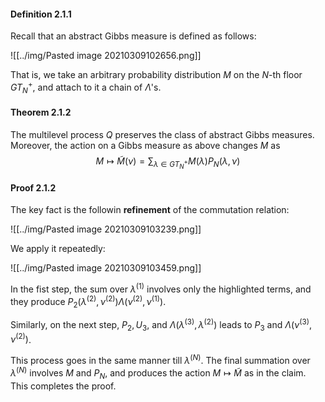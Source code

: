 #### Definition 2.1.1

Recall that an abstract Gibbs measure is defined as follows:

![[../img/Pasted image 20210309102656.png]]

That is, we take an arbitrary probability distribution $M$ on the $N$-th floor $GT_N^+$, and attach to it a chain of $\Lambda$'s.

#### Theorem 2.1.2

The multilevel process $Q$ preserves the class of abstract Gibbs measures. Moreover, the action on a Gibbs measure as above changes $M$ as 
$$
M\mapsto \widetilde M(\nu)=\sum_{\lambda\in GT_N^+}M(\lambda)P_N(\lambda,\nu)
$$

#### Proof 2.1.2

The key fact is the followin **refinement** of the commutation relation:

![[../img/Pasted image 20210309103239.png]]

We apply it repeatedly:

![[../img/Pasted image 20210309103459.png]]

In the fist step, the sum over $\lambda^{(1)}$ involves only the highlighted terms, and they produce $P_2(\lambda^{(2)},\nu^{(2)})\Lambda(\nu^{(2)},\nu^{(1)})$.

Similarly, on the next step, $P_2,U_3$, and $\Lambda(\lambda^{(3)},\lambda^{(2)})$ leads to $P_3$ and $\Lambda(\nu^{(3)},\nu^{(2)})$. 

This process goes in the same manner till $\lambda^{(N)}$. The final summation over $\lambda^{(N)}$ involves $M$ and $P_N$, and produces the action $M\mapsto \widetilde{M}$ as in the claim. This completes the proof.
